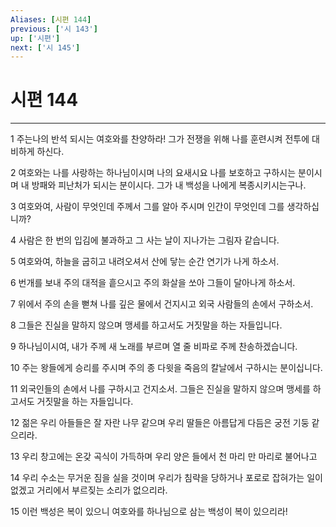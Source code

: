 ```yaml
---
Aliases: [시편 144]
previous: ['시 143']
up: ['시편']
next: ['시 145']
---
```

# 시편 144

***


1 주는나의 반석 되시는 여호와를 찬양하라! 그가 전쟁을 위해 나를 훈련시켜 전투에 대비하게 하신다. 

2 여호와는 나를 사랑하는 하나님이시며 나의 요새시요 나를 보호하고 구하시는 분이시며 내 방패와 피난처가 되시는 분이시다. 그가 내 백성을 나에게 복종시키시는구나. 

3 여호와여, 사람이 무엇인데 주께서 그를 알아 주시며 인간이 무엇인데 그를 생각하십니까? 

4 사람은 한 번의 입김에 불과하고 그 사는 날이 지나가는 그림자 같습니다. 

5 여호와여, 하늘을 굽히고 내려오셔서 산에 닿는 순간 연기가 나게 하소서. 

6 번개를 보내 주의 대적을 흩으시고 주의 화살을 쏘아 그들이 달아나게 하소서. 

7 위에서 주의 손을 뻗쳐 나를 깊은 물에서 건지시고 외국 사람들의 손에서 구하소서. 

8 그들은 진실을 말하지 않으며 맹세를 하고서도 거짓말을 하는 자들입니다. 

9 하나님이시여, 내가 주께 새 노래를 부르며 열 줄 비파로 주께 찬송하겠습니다. 

10 주는 왕들에게 승리를 주시며 주의 종 다윗을 죽음의 칼날에서 구하시는 분이십니다. 

11 외국인들의 손에서 나를 구하시고 건지소서. 그들은 진실을 말하지 않으며 맹세를 하고서도 거짓말을 하는 자들입니다. 

12 젊은 우리 아들들은 잘 자란 나무 같으며 우리 딸들은 아름답게 다듬은 궁전 기둥 같으리라. 

13 우리 창고에는 온갖 곡식이 가득하며 우리 양은 들에서 천 마리 만 마리로 불어나고 

14 우리 수소는 무거운 짐을 실을 것이며 우리가 침략을 당하거나 포로로 잡혀가는 일이 없겠고 거리에서 부르짖는 소리가 없으리라. 

15 이런 백성은 복이 있으니 여호와를 하나님으로 삼는 백성이 복이 있으리라!
